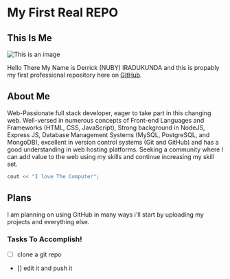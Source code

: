 # My First Real REPO

## This Is Me

![This is an image](http://derricknuby.com/wp-content/uploads/2022/11/Derrick-Nuby-Iradukunda.jpg)

Hello There My Name is Derrick (NUBY) IRADUKUNDA and this is propably my first professional repository here on [GitHub](https://github.com/Derrick-Nuby).

## About Me

Web-Passionate full stack developer, eager to take part in this changing web. Well-versed in numerous concepts of Front-end Languages and Frameworks (HTML, CSS, JavaScript), Strong background in NodeJS, Express JS, Database Management Systems (MySQL, PostgreSQL, and MongoDB), excellent in version control systems (Git and GitHub) and has a good understanding in web hosting platforms. Seeking a community where I can add value to the web using my skills and continue increasing my skill set.

```cpp
cout << "I love The Computer";
```

## Plans

I am planning on using GitHub in many ways i'll start by uploading my projects and everything else.

### Tasks To Accomplish!

- [ ] clone a git repo
- [] edit it and push it
